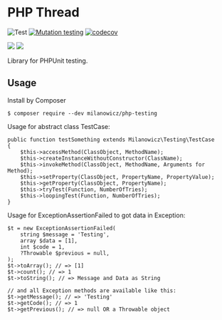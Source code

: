# PHP Thread
![Test](https://github.com/Milanowicz/php-testing/workflows/Testing/badge.svg?branch=master)
[![Mutation testing](https://img.shields.io/endpoint?style=flat&url=https%3A%2F%2Fbadge-api.stryker-mutator.io%2Fgithub.com%2FMilanowicz%2Fphp-testing%2Fmaster)](https://dashboard.stryker-mutator.io/reports/github.com/Milanowicz/php-testing/master)
[![codecov](https://codecov.io/gh/Milanowicz/php-testing/branch/master/graph/badge.svg?token=42G6ETI9NV)](https://codecov.io/gh/Milanowicz/php-testing)

![](https://img.shields.io/github/repo-size/milanowicz/php-testing)
![](https://img.shields.io/github/languages/code-size/milanowicz/php-testing)

Library for PHPUnit testing.


## Usage

Install by Composer

    $ composer require --dev milanowicz/php-testing

Usage for abstract class TestCase:

    public function testSomething extends Milanowicz\Testing\TestCase
    {
        $this->accessMethod(ClassObject, MethodName);
        $this->createInstanceWithoutConstructor(ClassName);
        $this->invokeMethod(ClassObject, MethodName, Arguments for Method);
        $this->setProperty(ClassObject, PropertyName, PropertyValue);
        $this->getProperty(ClassObject, PropertyName);
        $this->tryTest(Function, NumberOfTries);
        $this->loopingTest(Function, NumberOfTries);
    }

Usage for ExceptionAssertionFailed to got data in Exception:

    $t = new ExceptionAssertionFailed(
        string $message = 'Testing',
        array $data = [1],
        int $code = 1,
        ?Throwable $previous = null,
    );
    $t->toArray(); // => [1]
    $t->count(); // => 1
    $t->toString(); // => Message and Data as String
    
    // and all Exception methods are available like this:
    $t->getMessage(); // => 'Testing'
    $t->getCode(); // => 1
    $t->getPrevious(); // => null OR a Throwable object
